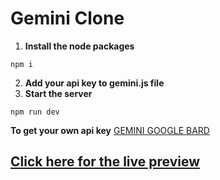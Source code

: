 # Gemini Clone

1.  **Install the node packages**
```
npm i
```
 
2.  **Add your api key to gemini.js file**
3.  **Start the server**
```
npm run dev
```

  **To get your own api key** [GEMINI GOOGLE BARD](https://ai.google.dev/)

  ## [Click here for the live preview](https://kash-gemini-clone.netlify.app/)
